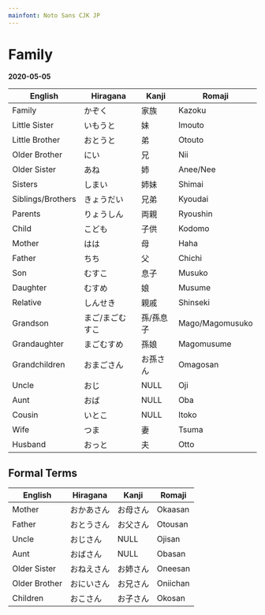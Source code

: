 ```yaml
---
mainfont: Noto Sans CJK JP
---
```

# Family

**2020-05-05**

| English           | Hiragana        | Kanji     | Romaji          |
| ---               | ---             | ---       | ---             |
| Family            | かぞく          | 家族      | Kazoku          |
| Little Sister     | いもうと        | 妹        | Imouto          |
| Little Brother    | おとうと        | 弟　      | Otouto          |
| Older Brother     | にい            | 兄        | Nii             |
| Older Sister      | あね            | 姉        | Anee/Nee        |
| Sisters           | しまい          | 姉妹      | Shimai          |
| Siblings/Brothers | きょうだい      | 兄弟      | Kyoudai         |
| Parents           | りょうしん      | 両親      | Ryoushin        |
| Child             | こども          | 子供      | Kodomo          |
| Mother            | はは            | 母        | Haha            |
| Father            | ちち            | 父        | Chichi          |
| Son               | むすこ          | 息子      | Musuko          |
| Daughter          | むすめ          | 娘        | Musume          |
| Relative          | しんせき        | 親戚      | Shinseki        |
| Grandson          | まご/まごむすこ | 孫/孫息子 | Mago/Magomusuko |
| Grandaughter      | まごむすめ      | 孫娘      | Magomusume      |
| Grandchildren     | おまごさん      | お孫さん  | Omagosan        |
| Uncle             | おじ            | NULL      | Oji             |
| Aunt              | おば            | NULL      | Oba             |
| Cousin            | いとこ          | NULL      | Itoko           |
| Wife              | つま            | 妻        | Tsuma           |
| Husband           | おっと          | 夫        | Otto            |


## Formal Terms
| English       | Hiragana   | Kanji    | Romaji   |
| ---           | ---        | ---      | ---      |
| Mother        | おかあさん | お母さん | Okaasan  |
| Father        | おとうさん | お父さん | Otousan  |
| Uncle         | おじさん   | NULL     | Ojisan   |
| Aunt          | おばさん   | NULL     | Obasan   |
| Older Sister  | おねえさん | お姉さん | Oneesan  |
| Older Brother | おにいさん | お兄さん | Oniichan |
| Children      | おこさん   | お子さん | Okosan   |
